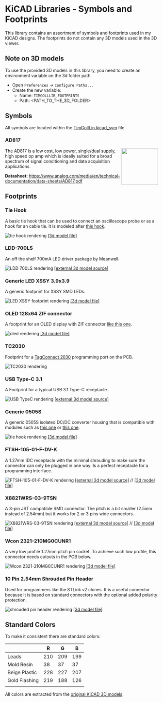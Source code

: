 # KiCAD Libraries - Symbols and Footprints

This library contains an assortment of symbols and footprints used in my KiCAD designs. The footprints do not contain any 3D models used in the 3D viewer.

## Note on 3D models

To use the provided 3D models in this library, you need to create an environment variable on the 3d folder path.

- Open `Preferences` -> `Configure Paths...`
- Create the new variable:
  - Name: `TIMGOLLLIB_FOOTPRINTS`
  - Path: <PATH_TO_THE_3D_FOLDER>

## Symbols

All symbols are located within the [TimGollLin.kicad_sym](./TimGollLib.kicad_sym) file.

### AD817

<img src="assets/AD817.svg" align="right" height="120px">

The AD817 is a low cost, low power, single/dual supply, high speed op amp which is ideally suited for a broad spectrum of signal conditioning and data acquisition applications.

**Datasheet:** https://www.analog.com/media/en/technical-documentation/data-sheets/AD817.pdf

## Footprints

### Tie Hook

A basic tie hook that can be used to connect an oscilloscope probe or as a hook for an cable tie. It is modeled after [this hook](https://jlcpcb.com/partdetail/Ronghe-RH5019/C5199800).

![tie hook rendering](assets/tie-hook.png)
[[3d model file]](3d_model_source/tie-hook.FCStd)

### LDD-700LS

An off the shelf 700mA LED driver package by Meanwell.

![LDD 700LS rendering](assets/ldd-700ls.png)
[[external 3d model source]](https://ms.componentsearchengine.com/detail.html?searchString=LDD-700LS&manuf=Mean%20Well&country=GB&language=en&source=1)

### Generic LED XSSY 3.9x3.9

A generic footprint for XSSY SMD LEDs.

![LED XSSY footprint rendering](assets/LED_XSSY_3.9x3.9.png)
[[3d model file]](3d_model_source/XSSY_3.9x3.9.FCStd)

### OLED 128x64 ZIF connector

A footprint for an OLED display with ZIF connector [like this one](https://www.buydisplay.com/blue-128x64-0-96-inch-oled-display-top-contact-connector-fpc-ssd1306).

![oled rendering](assets/oled_128x64_zif.png)
[[3d model file]](3d_model_source/128x64_oled_display_1.6mm.FCStd)

### TC2030

Footprint for a [TagConnect 2030](https://www.tag-connect.com/product/tc2030-ctx-stdc14-for-use-with-stm32-processors-with-stlink-v3) programming port on the PCB.

![TC2030 rendering](assets/tc2030.png)

### USB Type-C 3.1

A Footprint for a typical USB 3.1 Type-C receptacle.

![USB TypeC rendering](assets/USB-TypeC-3.1-SMD.png)
[[external 3d model source]](https://grabcad.com/library/usb-type-c-smd-12pin-smd-1)

### Generic 0505S

A generic 0505S isolated DC/DC converter housing that is compatible with modules such as [this one](https://www.lcsc.com/product-detail/Power-Modules_JETEKPS-IF0505S-2W_C5198685.html) or [this one](https://www.tracopower.com/de/deu/model/tmv-0505s).

![tie hook rendering](assets/generic_0505S.png)
[[3d model file]](3d_model_source/Generic_0505S.FCStd)

### FTSH-105-01-F-DV-K

A 1.27mm IDC receptacle with the minimal shrouding to make sure the connector can only be plugged in one way. Is a perfect receptacle for a programming interface.

![FTSH-105-01-F-DV-K rendering](assets/FTSH-105-01-F-DV-K.png)
[[external 3d model source]](https://www.samtec.com/de/products/ftsh-105-01-l-dv-k) //
[[3d model file]](3d_model_source/FTSH-105-01-F-DV-K.FCStd)

### X8821WRS-03-9TSN

A 3-pin JST compatible SMD connector. The pitch is a bit smaller (2.5mm instead of 2.54mm) but it works for 2 or 3 pins wide connectors.

![X8821WRS-03-9TSN rendering](assets/X8821WRS-03-9TSN.png)
[[external 3d model source]](https://www.helloxkb.com/Home/Goods/goodsInfo/id/8209/canmes_three/1) //
[[3d model file]](3d_model_source/X8821WRS-03-9TSN.FCStd)

### Wcon 2321-210MG0CUNR1

A very low profile 1.27mm pitch pin socket. To achieve such low profile, this connector needs cutouts in the PCB below.

![Wcon 2321-210MG0CUNR1 rendering](assets/Wcon_2321-210MG0CUNR1.png)
[[3d model file]](3d_model_source/Wcon_2321-210MG0CUNR1.FCStd)

### 10 Pin 2.54mm Shrouded Pin Header

Used for programmers like the STLink v2 clones. It is a useful connector because it is based on standard connectors with the optional added polarity protection.

![shrouded pin header rendering](assets/shrouded_pin_header_x10.png)
[[3d model file]](3d_model_source/pinheader_shrouded_10.FCStd)

## Standard Colors

To make it consistent there are standard colors:

| | R | G | B |
|---|---|---|---|
| Leads | 210 | 209 | 199 |
| Mold Resin | 38 | 37 | 37 |
| Beige Plastic | 228 | 227 | 207 |
| Gold Flashing | 219 | 188 | 126 |
|  |  |  |  |

All colors are extracted from the [original KiCAD 3D models](https://kicad.github.io/packages3d/).
